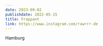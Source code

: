 ```yaml
---
date: 2023-09-02
publishdate: 2022-05-15
title: Frappant
link: https://www.instagram.com/rawrrr.de
---
```

Hamburg
